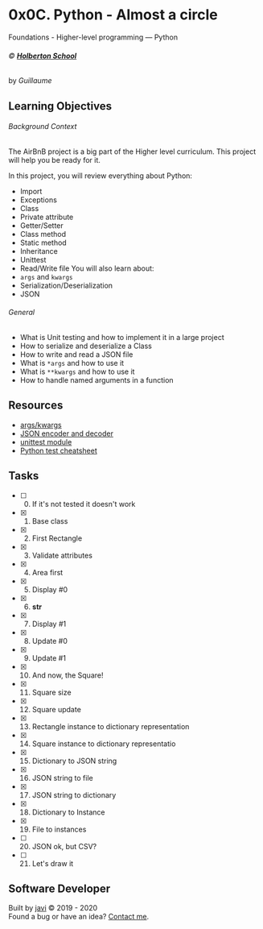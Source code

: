# 0x0C. Python - Almost a circle
Foundations - Higher-level programming ― Python

###### :copyright: **[Holberton School](https://www.holbertonschool.com/)**
by _Guillaume_

## Learning Objectives
###### Background Context
The AirBnB project is a big part of the Higher level curriculum. This project will help you be ready for it.

In this project, you will review everything about Python:

* Import
* Exceptions
* Class
* Private attribute
* Getter/Setter
* Class method
* Static method
* Inheritance
* Unittest
* Read/Write file
You will also learn about:
* ```args``` and ```kwargs```
* Serialization/Deserialization
* JSON

###### General
* What is Unit testing and how to implement it in a large project
* How to serialize and deserialize a Class
* How to write and read a JSON file
* What is ```*args``` and how to use it
* What is ```**kwargs``` and how to use it
* How to handle named arguments in a function

## Resources
* [args/kwargs](https://pythontips.com/2013/08/04/args-and-kwargs-in-python-explained/)
* [JSON encoder and decoder](https://docs.python.org/3/library/json.html)
* [unittest module](https://docs.python.org/3.4/library/unittest.html#module-unittest)
* [Python test cheatsheet](https://www.pythonsheets.com/notes/python-tests.html)

## Tasks
* [ ] 0. If it's not tested it doesn't work
* [x] 1. Base class
* [x] 2. First Rectangle
* [x] 3. Validate attributes
* [x] 4. Area first
* [x] 5. Display #0
* [x] 6. __str__
* [x] 7. Display #1
* [x] 8. Update #0
* [x] 9. Update #1
* [x] 10. And now, the Square!
* [x] 11. Square size
* [x] 12. Square update
* [x] 13. Rectangle instance to dictionary representation
* [x] 14. Square instance to dictionary representatio
* [x] 15. Dictionary to JSON string
* [x] 16. JSON string to file
* [x] 17. JSON string to dictionary
* [x] 18. Dictionary to Instance
* [x] 19. File to instances
* [ ] 20. JSON ok, but CSV?
* [ ] 21. Let's draw it

## Software Developer
Built by [javi](https://github.com/javi0x00) :copyright: 2019 - 2020  
Found a bug or have an idea? [Contact me](https://www.linkedin.com/in/javi0x00/).
